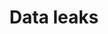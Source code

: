 ---
lang: en
layout: doc
permalink: /doc/data-leaks/
redirect_from:
- /en/doc/data-leaks/
- /doc/DataLeaks/
- /wiki/DataLeaks/
redirect_to: https://qubes-doc-rst.readthedocs.io/en/latest/user/security-in-qubes/data-leaks.html
ref: 171
title: Data leaks
---